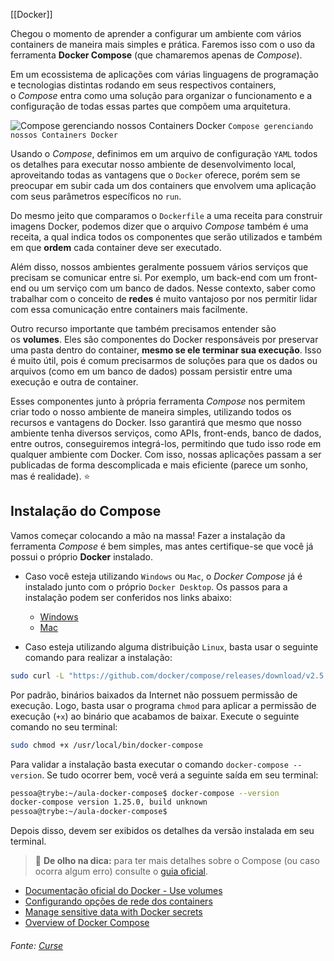 [[Docker]]

Chegou o momento de aprender a configurar um ambiente com vários containers de maneira mais simples e prática. Faremos isso com o uso da ferramenta **Docker Compose** (que chamaremos apenas de _Compose_).

Em um ecossistema de aplicações com várias linguagens de programação e tecnologias distintas rodando em seus respectivos containers, o _Compose_ entra como uma solução para organizar o funcionamento e a configuração de todas essas partes que compõem uma arquitetura.

![Compose gerenciando nossos Containers Docker](https://content-assets.betrybe.com/prod/Compose%20gerenciando%20nossos%20Containers%20Docker.gif)
`Compose gerenciando nossos Containers Docker`

Usando o _Compose_, definimos em um arquivo de configuração `YAML` todos os detalhes para executar nosso ambiente de desenvolvimento local, aproveitando todas as vantagens que o `Docker` oferece, porém sem se preocupar em subir cada um dos containers que envolvem uma aplicação com seus parâmetros específicos no `run`.

Do mesmo jeito que comparamos o `Dockerfile` a uma receita para construir imagens Docker, podemos dizer que o arquivo _Compose_ também é uma receita, a qual indica todos os componentes que serão utilizados e também em que **ordem** cada container deve ser executado.

Além disso, nossos ambientes geralmente possuem vários serviços que precisam se comunicar entre si. Por exemplo, um back-end com um front-end ou um serviço com um banco de dados. Nesse contexto, saber como trabalhar com o conceito de **redes** é muito vantajoso por nos permitir lidar com essa comunicação entre containers mais facilmente.

Outro recurso importante que também precisamos entender são os **volumes**. Eles são componentes do Docker responsáveis por preservar uma pasta dentro do container, **mesmo se ele terminar sua execução**. Isso é muito útil, pois é comum precisarmos de soluções para que os dados ou arquivos (como em um banco de dados) possam persistir entre uma execução e outra de container.

Esses componentes junto à própria ferramenta _Compose_ nos permitem criar todo o nosso ambiente de maneira simples, utilizando todos os recursos e vantagens do Docker. Isso garantirá que mesmo que nosso ambiente tenha diversos serviços, como APIs, front-ends, banco de dados, entre outros, conseguiremos integrá-los, permitindo que tudo isso rode em qualquer ambiente com Docker. Com isso, nossas aplicações passam a ser publicadas de forma descomplicada e mais eficiente (parece um sonho, mas é realidade). ⭐

## Instalação do Compose

Vamos começar colocando a mão na massa! Fazer a instalação da ferramenta _Compose_ é bem simples, mas antes certifique-se que você já possui o próprio **Docker** instalado.

-   Caso você esteja utilizando `Windows` ou `Mac`, o _Docker Compose_ já é instalado junto com o próprio `Docker Desktop`. Os passos para a instalação podem ser conferidos nos links abaixo:
    
    -   [Windows](https://docs.docker.com/desktop/windows/install/)
    -   [Mac](https://docs.docker.com/desktop/mac/install/)
-   Caso esteja utilizando alguma distribuição `Linux`, basta usar o seguinte comando para realizar a instalação:
    

```bash
sudo curl -L "https://github.com/docker/compose/releases/download/v2.5.0/docker-compose-$(uname -s)-$(uname -m)" -o /usr/local/bin/docker-compose
```

Por padrão, binários baixados da Internet não possuem permissão de execução. Logo, basta usar o programa `chmod` para aplicar a permissão de execução (`+x`) ao binário que acabamos de baixar. Execute o seguinte comando no seu terminal:

```bash
sudo chmod +x /usr/local/bin/docker-compose
```

Para validar a instalação basta executar o comando `docker-compose --version`. Se tudo ocorrer bem, você verá a seguinte saída em seu terminal:


```bash
pessoa@trybe:~/aula-docker-compose$ docker-compose --version
docker-compose version 1.25.0, build unknown
pessoa@trybe:~/aula-docker-compose$
```

Depois disso, devem ser exibidos os detalhes da versão instalada em seu terminal.

> 👀 **De olho na dica:** para ter mais detalhes sobre o Compose (ou caso ocorra algum erro) consulte o [guia oficial](https://docs.docker.com/compose/install/#install-compose).


-   [Documentação oficial do Docker - Use volumes](https://docs.docker.com/storage/volumes/)
-   [Configurando opções de rede dos containers](https://www.youtube.com/watch?v=pKJgQmXXryg)
-   [Manage sensitive data with Docker secrets](https://docs.docker.com/engine/swarm/secrets/)
-   [Overview of Docker Compose](https://docs.docker.com/compose/)


###### Fonte: [Curse](https://app.betrybe.com/learn/course/5e938f69-6e32-43b3-9685-c936530fd326/module/94d0e996-1827-4fbc-bc24-c99fb592925b/section/5987fa2d-0d04-45b2-9d91-1c2ffce09862/day/2f1a5c4d-74b1-488a-8d9b-408682c93724/lesson/170b7b6e-925c-40e8-9d0a-08e41f599ec5)